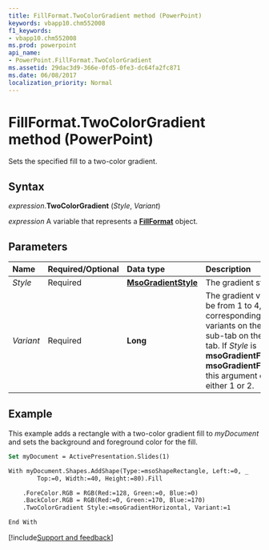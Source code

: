 ```yaml
---
title: FillFormat.TwoColorGradient method (PowerPoint)
keywords: vbapp10.chm552008
f1_keywords:
- vbapp10.chm552008
ms.prod: powerpoint
api_name:
- PowerPoint.FillFormat.TwoColorGradient
ms.assetid: 29dac3d9-366e-0fd5-0fe3-dc64fa2fc871
ms.date: 06/08/2017
localization_priority: Normal
---
```



# FillFormat.TwoColorGradient method (PowerPoint)

Sets the specified fill to a two-color gradient.


## Syntax

_expression_.**TwoColorGradient** (_Style_, _Variant_)

_expression_ A variable that represents a **[FillFormat](powerpoint.fillformat.md)** object.


## Parameters

|Name|Required/Optional|Data type|Description|
|:-----|:-----|:-----|:-----|
| _Style_|Required|**[MsoGradientStyle](Office.MsoGradientStyle.md)**|The gradient style.|
| _Variant_|Required|**Long**|The gradient variant. Can be from 1 to 4, corresponding to the four variants on the **Gradient** sub-tab on the **Shape Fill** tab. If _Style_ is **msoGradientFromTitle** or **msoGradientFromCenter**, this argument can be either 1 or 2.|



## Example

This example adds a rectangle with a two-color gradient fill to _myDocument_ and sets the background and foreground color for the fill.

```vb
Set myDocument = ActivePresentation.Slides(1)

With myDocument.Shapes.AddShape(Type:=msoShapeRectangle, Left:=0, _
        Top:=0, Width:=40, Height:=80).Fill

    .ForeColor.RGB = RGB(Red:=128, Green:=0, Blue:=0)
    .BackColor.RGB = RGB(Red:=0, Green:=170, Blue:=170)
    .TwoColorGradient Style:=msoGradientHorizontal, Variant:=1

End With
```



[!include[Support and feedback](~/includes/feedback-boilerplate.md)]